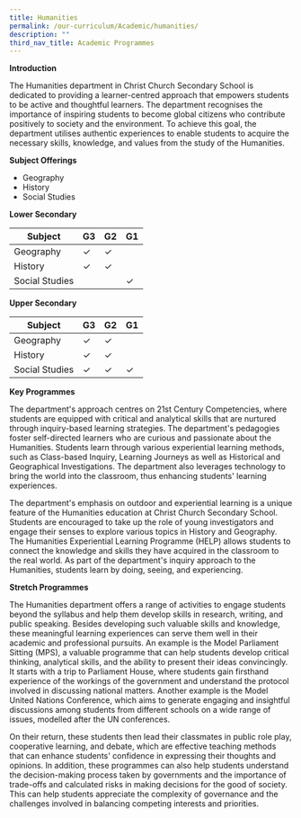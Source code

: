 ```yaml
---
title: Humanities
permalink: /our-curriculum/Academic/humanities/
description: ""
third_nav_title: Academic Programmes
---
```

**Introduction**

The Humanities department in Christ Church Secondary School is dedicated to providing a learner-centred approach that empowers students to be active and thoughtful learners. The department recognises the importance of inspiring students to become global citizens who contribute positively to society and the environment. To achieve this goal, the department utilises authentic experiences to enable students to acquire the necessary skills, knowledge, and values from the study of the Humanities.

**Subject Offerings**
* Geography
* History
* Social Studies

**Lower Secondary**

| Subject| G3 | G2 | G1 |
| -------- | -------- | -------- | ------ |
| Geography   | ✓     | ✓     | |
| History   | ✓     | ✓     | |
| Social Studies   |      |      | ✓|


**Upper Secondary**

| Subject| G3 | G2 | G1 |
| -------- | -------- | -------- | ------ |
| Geography   | ✓     | ✓     | |
| History   | ✓     | ✓     | |
| Social Studies   | ✓     |  ✓    | ✓|

**Key Programmes**

The department's approach centres on 21st Century Competencies, where students are equipped with critical and analytical skills that are nurtured through inquiry-based learning strategies. The department's pedagogies foster self-directed learners who are curious and passionate about the Humanities. Students learn through various experiential learning methods, such as Class-based Inquiry, Learning Journeys as well as Historical and Geographical Investigations. The department also leverages technology to bring the world into the classroom, thus enhancing students' learning experiences.<br>

The department's emphasis on outdoor and experiential learning is a unique feature of the Humanities education at Christ Church Secondary School. Students are encouraged to take up the role of young investigators and engage their senses to explore various topics in History and Geography. The Humanities Experiential Learning Programme (HELP) allows students to connect the knowledge and skills they have acquired in the classroom to the real world. As part of the department's inquiry approach to the Humanities, students learn by doing, seeing, and experiencing.

**Stretch Programmes** 

The Humanities department offers a range of activities to engage students beyond the syllabus and help them develop skills in research, writing, and public speaking. Besides developing such valuable skills and knowledge, these meaningful learning experiences can serve them well in their academic and professional pursuits. An example is the Model Parliament Sitting (MPS), a valuable programme that can help students develop critical thinking, analytical skills, and the ability to present their ideas convincingly. It starts with a trip to Parliament House, where students gain firsthand experience of the workings of the government and understand the protocol involved in discussing national matters. Another example is the Model United Nations Conference, which aims to generate engaging and insightful discussions among students from different schools on a wide range of issues, modelled after the UN conferences. 

On their return, these students then lead their classmates in public role play, cooperative learning, and debate, which are effective teaching methods that can enhance students' confidence in expressing their thoughts and opinions. In addition, these programmes can also help students understand the decision-making process taken by governments and the importance of trade-offs and calculated risks in making decisions for the good of society. This can help students appreciate the complexity of governance and the challenges involved in balancing competing interests and priorities.
